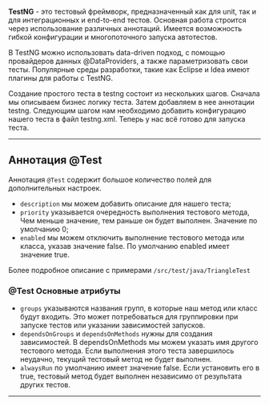 **TestNG** - это тестовый фреймворк, предназначенный как для unit, так и для интеграционных и end-to-end тестов. 
Основная работа строится через использование различных аннотаций. Имеется возможность гибкой конфигурации и многопоточного запуска автотестов.

В TestNG можно использовать data-driven подход, с помощью провайдеров данных @DataProviders, а также 
параметризовать свои тесты. Популярные среды разработки, такие как Eclipse и Idea имеют плагины для работы с TestNG.

Создание простого теста в testng состоит из нескольких шагов. Сначала мы описываем бизнес логику теста. 
Затем добавляем в нее аннотации testng. Следующим шагом нам необходимо добавить конфигурацию нашего теста в файл testng.xml. Теперь у нас всё готово для запуска теста.

---
## Аннотация @Test

Аннотация `@Test` содержит большое количество полей для дополнительных настроек.

- `description` мы можем добавить описание для нашего теста;
- `priority` указывается очередность выполнения тестового метода, Чем меньше значение, тем раньше он будет выполнен. 
Значение по умолчанию 0;
- `enabled` мы можем отключить выполнение тестового метода или класса, указав значение false. По умолчанию enabled имеет значение true.

Более подробное описание с примерами `/src/test/java/TriangleTest` 

### @Test Основные атрибуты 

- `groups` указываются названия групп, в которые наш метод или класс будут входить. 
Это может потребоваться для группировки при запуске тестов или указании зависимостей запусков.
- `dependsOnGroups` и `dependsOnMethods` нужны для создания зависимостей. В dependsOnMethods мы можем указать 
имя другого тестового метода. Если выполнения этого теста завершилось неудачно, текущий тестовый метод не будет 
выполнен. 
- `alwaysRun` по умолчанию имеет значение false. Если установить его в true, тестовый метод будет выполнен 
независимо от результата других тестов.


---